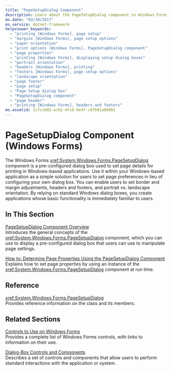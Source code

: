 ```yaml
---
title: "PageSetupDialog Component"
description: Learn about the PageSetupDialog component in Windows Forms, which is a pre-configured dialog box used to set page details for printing.
ms.date: "03/30/2017"
ms.service: dotnet-framework
helpviewer_keywords: 
  - "printing [Windows Forms], page setup"
  - "margins [Windows Forms], page setup options"
  - "paper orientation"
  - "print options [Windows Forms], PageSetupDialog component"
  - "page properties"
  - "printing [Windows Forms], displaying setup dialog boxes"
  - "portrait orientation"
  - "headers [Windows Forms], printing"
  - "footers [Windows Forms], page setup options"
  - "landscape orientation"
  - "page footer"
  - "page setup"
  - "Page Setup dialog box"
  - "PageSetupDialog component"
  - "page header"
  - "printing [Windows Forms], headers and footers"
ms.assetid: 1c7ccb02-ac62-4fc8-8e4f-c67b01a86802
---
```

# PageSetupDialog Component (Windows Forms)

The Windows Forms <xref:System.Windows.Forms.PageSetupDialog> component is a pre-configured dialog box used to set page details for printing in Windows-based applications. Use it within your Windows-based application as a simple solution for users to set page preferences in lieu of configuring your own dialog box. You can enable users to set border and margin adjustments, headers and footers, and portrait vs. landscape orientation. By relying on standard Windows dialog boxes, you create applications whose basic functionality is immediately familiar to users.  
  
## In This Section  

[PageSetupDialog Component Overview](pagesetupdialog-component-overview-windows-forms.md)\
Introduces the general concepts of the <xref:System.Windows.Forms.PageSetupDialog> component, which you can use to display a pre-configured dialog box that users can use to manipulate page settings.  
  
[How to: Determine Page Properties Using the PageSetupDialog Component](how-to-determine-page-properties-using-the-pagesetupdialog-component.md)\
Explains how to set page properties by using an instance of the <xref:System.Windows.Forms.PageSetupDialog> component at run time.  
  
## Reference  

<xref:System.Windows.Forms.PageSetupDialog>  
Provides reference information on the class and its members.  
  
## Related Sections  

[Controls to Use on Windows Forms](controls-to-use-on-windows-forms.md)\
Provides a complete list of Windows Forms controls, with links to information on their use.  
  
[Dialog-Box Controls and Components](dialog-box-controls-and-components-windows-forms.md)\
Describes a set of controls and components that allow users to perform standard interactions with the application or system.
